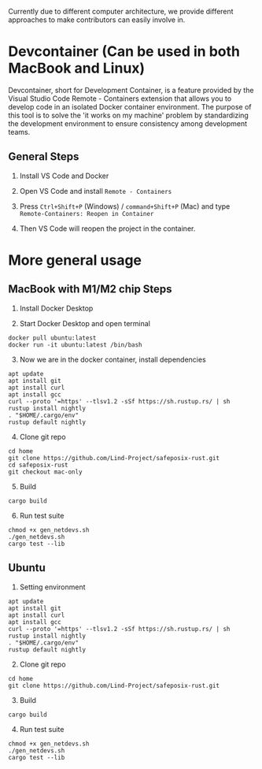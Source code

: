 Currently due to different computer architecture, we provide different approaches to make contributors can easily involve in.

# Devcontainer (Can be used in both MacBook and Linux)

Devcontainer, short for Development Container, is a feature provided by the Visual Studio Code Remote - Containers extension that allows you to develop code in an isolated Docker container environment. The purpose of this tool is to solve the 'it works on my machine' problem by standardizing the development environment to ensure consistency among development teams.

## General Steps

1. Install VS Code and Docker

2. Open VS Code and install `Remote - Containers`

3. Press `Ctrl+Shift+P` (Windows) / `command+Shift+P` (Mac) and type `Remote-Containers: Reopen in Container`

4. Then VS Code will reopen the project in the container.

# More general usage

## MacBook with M1/M2 chip Steps

1. Install Docker Desktop

2. Start Docker Desktop and open terminal

```
docker pull ubuntu:latest
docker run -it ubuntu:latest /bin/bash
```

3. Now we are in the docker container, install dependencies

```
apt update
apt install git
apt install curl
apt install gcc
curl --proto '=https' --tlsv1.2 -sSf https://sh.rustup.rs/ | sh
rustup install nightly
. "$HOME/.cargo/env"
rustup default nightly
```

4. Clone git repo

```
cd home
git clone https://github.com/Lind-Project/safeposix-rust.git
cd safeposix-rust
git checkout mac-only
```

5. Build

```
cargo build
```

6. Run test suite

```
chmod +x gen_netdevs.sh 
./gen_netdevs.sh 
cargo test --lib
```

## Ubuntu

1. Setting environment 

```
apt update
apt install git
apt install curl
apt install gcc
curl --proto '=https' --tlsv1.2 -sSf https://sh.rustup.rs/ | sh
rustup install nightly
. "$HOME/.cargo/env"
rustup default nightly
```

2. Clone git repo

```
cd home
git clone https://github.com/Lind-Project/safeposix-rust.git
```

3. Build

```
cargo build
```

4. Run test suite

```
chmod +x gen_netdevs.sh 
./gen_netdevs.sh 
cargo test --lib
```